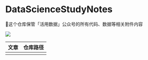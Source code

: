 # DataScienceStudyNotes
🎯这个仓库保管「活用数据」公众号的所有代码、数据等相关附件内容 

<img src="img/扫码_搜索联合传播样式-白色版.png">



| 文章 | 仓库路径 |
| ---- | -------- |
|      |          |



